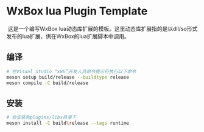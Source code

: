 # WxBox lua Plugin Template

​	这是一个编写WxBox lua动态库扩展的模板。这里动态库扩展指的是以dll/so形式发布的lua扩展，供在WxBox的lua扩展脚本中调用。

##  编译

```bash
# 在Visual Studio “x86”开发人员命令提示符执行以下命令
meson setup build/release --buildtype release
meson compile -C build/release
```

## 安装

```bash
# 会安装到plugins/libs目录下
meson install -C build\release --tags runtime
```

